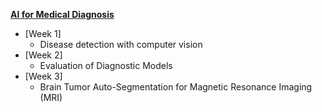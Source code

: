  **[AI for Medical Diagnosis](https://www.coursera.org/learn/ai-for-medical-diagnosis)**
  + [Week 1]
    + Disease detection with computer vision
  + [Week 2]
    + Evaluation of Diagnostic Models
  + [Week 3]
    + Brain Tumor Auto-Segmentation for Magnetic Resonance Imaging (MRI)
